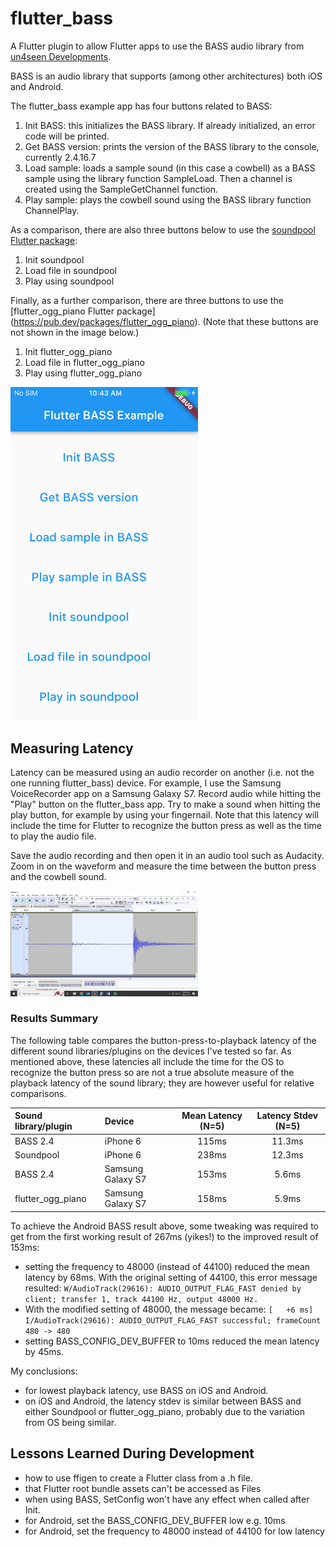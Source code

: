 # flutter_bass

A Flutter plugin to allow Flutter apps to use the BASS audio library
from [un4seen Developments](https://un4seen.com).

BASS is an audio library that supports (among other architectures) both iOS and Android.

The flutter_bass example app has four buttons related to BASS:
1. Init BASS: this initializes the BASS library.  If already initialized, an error code will be printed.
2. Get BASS version: prints the version of the BASS library to the console, currently 2.4.16.7
3. Load sample: loads a sample sound (in this case a cowbell) as a BASS sample using the library
function SampleLoad.  Then a channel is created using the SampleGetChannel function.
4. Play sample: plays the cowbell sound using the BASS library function ChannelPlay.

As a comparison, there are also three buttons below to use the [soundpool Flutter package](https://pub.dev/packages/soundpool):
1. Init soundpool
2. Load file in soundpool
3. Play using soundpool

Finally, as a further comparison, there are three buttons to use the [flutter_ogg_piano Flutter package]
(https://pub.dev/packages/flutter_ogg_piano). (Note that these buttons are not shown in the image below.)
1. Init flutter_ogg_piano
2. Load file in flutter_ogg_piano
3. Play using flutter_ogg_piano

<img
  src="/LatencyTesting/IMG_0034.PNG"
  alt="Example app screenshot"
  title="Example app screenshot"
  style="display: inline-block; margin: 0 auto; max-width: 300px">

## Measuring Latency

Latency can be measured using an audio recorder on another (i.e. not the one running flutter_bass) device.  For example, I use the Samsung VoiceRecorder app on a Samsung Galaxy S7.  Record audio while hitting the "Play" button on the flutter_bass app.
Try to make a sound when hitting the play button, for example by using your fingernail.  Note that this latency will include the time for Flutter to recognize the button press as well as the time to play the audio file.

Save the audio recording and then open it in an audio tool such as Audacity.  Zoom in on the waveform and
measure the time between the button press and the cowbell sound.

<img
  src="/LatencyTesting/LatencyMeasurementUsingAudacity.png"
  alt="Latency measurement using Audacity"
  title="Latency measurement using Audacity"
  style="display: inline-block; margin: 0 auto; max-width: 300px">

### Results Summary

The following table compares the button-press-to-playback latency of the different sound libraries/plugins on the devices I've tested so far.  As mentioned above, these latencies all include the time for the OS to recognize the button press so are not a true absolute measure of the playback latency of the sound library; they are however useful for relative comparisons.

| Sound library/plugin | Device            | Mean Latency (N=5) | Latency Stdev (N=5) |
| :---                 | :---              | :---:              | :---:         |
| BASS 2.4             | iPhone 6          | 115ms              |  11.3ms |
| Soundpool            | iPhone 6          | 238ms              | 12.3ms |
| BASS 2.4             | Samsung Galaxy S7 | 153ms              | 5.6ms |
| flutter_ogg_piano    | Samsung Galaxy S7 | 158ms              | 5.9ms |

To achieve the Android BASS result above, some tweaking was required to get from the first working result of 267ms (yikes!) to the improved result of 153ms:
- setting the frequency to 48000 (instead of 44100) reduced the mean latency by 68ms.  With the original setting of 44100, this error message resulted: 
```W/AudioTrack(29616): AUDIO_OUTPUT_FLAG_FAST denied by client; transfer 1, track 44100 Hz, output 48000 Hz.```
- With the modified setting of 48000, the message became:
```[   +6 ms] I/AudioTrack(29616): AUDIO_OUTPUT_FLAG_FAST successful; frameCount 480 -> 480```
- setting BASS_CONFIG_DEV_BUFFER to 10ms reduced the mean latency by 45ms.

My conclusions:
- for lowest playback latency, use BASS on iOS and Android.
- on iOS and Android, the latency stdev is similar between BASS and either Soundpool or flutter_ogg_piano, probably due to the variation from OS being similar.


## Lessons Learned During Development
- how to use ffigen to create a Flutter class from a .h file.
- that Flutter root bundle assets can't be accessed as Files
- when using BASS, SetConfig won't have any effect when called after Init.
- for Android, set the BASS_CONFIG_DEV_BUFFER low e.g. 10ms
- for Android, set the frequency to 48000 instead of 44100 for low latency  
